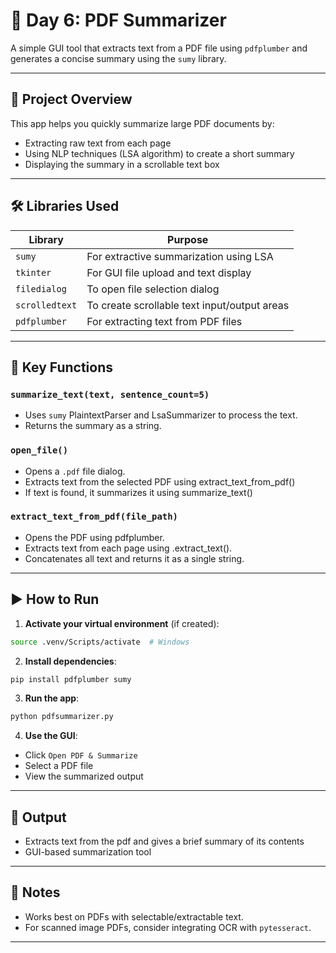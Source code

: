 # 📄 Day 6: PDF Summarizer

A simple GUI tool that extracts text from a PDF file using `pdfplumber` and generates a concise summary using the `sumy` library.

---

## 🧠 Project Overview

This app helps you quickly summarize large PDF documents by:
- Extracting raw text from each page
- Using NLP techniques (LSA algorithm) to create a short summary
- Displaying the summary in a scrollable text box

---

## 🛠️ Libraries Used

| Library        | Purpose                                      |
| -------------- | -------------------------------------------- |
| `sumy`         | For extractive summarization using LSA       |
| `tkinter`      | For GUI file upload and text display         |
| `filedialog`   | To open file selection dialog                |
| `scrolledtext` | To create scrollable text input/output areas |
| `pdfplumber`   | For extracting text from PDF files           |   

---

## 🧠 Key Functions

### `summarize_text(text, sentence_count=5)`

* Uses `sumy` PlaintextParser and LsaSummarizer to process the text.
* Returns the summary as a string.

### `open_file()`

* Opens a `.pdf` file dialog.
* Extracts text from the selected PDF using extract_text_from_pdf()
* If text is found, it summarizes it using summarize_text()

### `extract_text_from_pdf(file_path)`

* Opens the PDF using pdfplumber.
* Extracts text from each page using .extract_text().
* Concatenates all text and returns it as a single string.



---

## ▶️ How to Run

1. **Activate your virtual environment** (if created):

```bash
source .venv/Scripts/activate  # Windows
```

2. **Install dependencies**:

```bash
pip install pdfplumber sumy
```

3. **Run the app**:

```bash
python pdfsummarizer.py
```

4. **Use the GUI**:

* Click `Open PDF & Summarize`
* Select a PDF file
* View the summarized output

---

## 📂 Output

* Extracts text from the pdf and gives a brief summary of its contents
* GUI-based summarization tool

---

## 📌 Notes

* Works best on PDFs with selectable/extractable text.
* For scanned image PDFs, consider integrating OCR with `pytesseract`.

---


